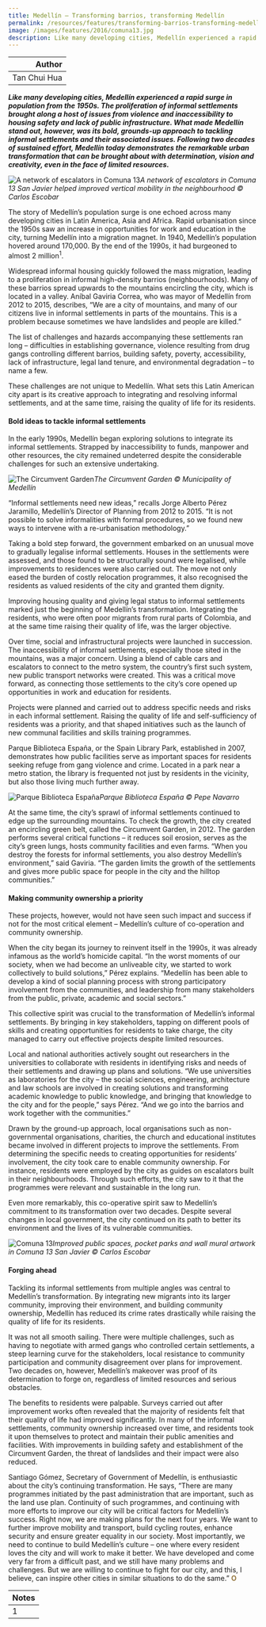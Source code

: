 ```yaml
---
title: Medellín – Transforming barrios, transforming Medellín
permalink: /resources/features/transforming-barrios-transforming-medellin/
image: /images/features/2016/comuna13.jpg
description: Like many developing cities, Medellín experienced a rapid surge in population from the 1950s. The proliferation of informal settlements brought along a host of issues from violence and inaccessibility to housing safety and lack of public infrastructure. What made Medellín stand out, however, was its bold, grounds-up approach to tackling informal settlements and their associated issues. Following two decades of sustained effort, Medellín today demonstrates the remarkable urban transformation that can be brought about with determination, vision and creativity, even in the face of limited resources.
---
```


| Author |
|---:|
| Tan Chui Hua |

***Like many developing cities, Medellín experienced a rapid surge in population from the 1950s. The proliferation of informal settlements brought along a host of issues from violence and inaccessibility to housing safety and lack of public infrastructure. What made Medellín stand out, however, was its bold, grounds-up approach to tackling informal settlements and their associated issues. Following two decades of sustained effort, Medellín today demonstrates the remarkable urban transformation that can be brought about with determination, vision and creativity, even in the face of limited resources.***

![A network of escalators in Comuna 13](/images/features/2016/comuna13.jpg/)*A network of escalators in Comuna 13 San Javier helped improved vertical mobility in the neighbourhood © Carlos Escobar*

The story of Medellín’s population surge is one echoed across many developing cities in Latin America, Asia and Africa. Rapid urbanisation since the 1950s saw an increase in opportunities for work and education in the city, turning Medellín into a migration magnet. In 1940, Medellín’s population hovered around 170,000. By the end of the 1990s, it had burgeoned to almost 2 million<sup>1</sup>.

Widespread informal housing quickly followed the mass migration, leading to a proliferation in informal high-density barrios (neighbourhoods). Many of these barrios spread upwards to the mountains encircling the city, which is located in a valley. Aníbal Gaviria Correa, who was mayor of Medellín from 2012 to 2015, describes, “We are a city of mountains, and many of our citizens live in informal settlements in parts of the mountains. This is a problem because sometimes we have landslides and people are killed.”

The list of challenges and hazards accompanying these settlements ran long – difficulties in establishing governance, violence resulting from drug gangs controlling different barrios, building safety, poverty, accessibility, lack of infrastructure, legal land tenure, and environmental degradation – to name a few.

These challenges are not unique to Medellín. What sets this Latin American city apart is its creative approach to integrating and resolving informal settlements, and at the same time, raising the quality of life for its residents.

#### **Bold ideas to tackle informal settlements**

In the early 1990s, Medellín began exploring solutions to integrate its informal settlements. Strapped by inaccessibility to funds, manpower and other resources, the city remained undeterred despite the considerable challenges for such an extensive undertaking.

![The Circumvent Garden](/images/features/2016/circumvent-garden.jpg/)*The Circumvent Garden © Municipality of Medellín*

“Informal settlements need new ideas,” recalls Jorge Alberto Pérez Jaramillo, Medellín’s Director of Planning from 2012 to 2015. “It is not possible to solve informalities with formal procedures, so we found new ways to intervene with a re-urbanisation methodology.”

Taking a bold step forward, the government embarked on an unusual move to gradually legalise informal settlements. Houses in the settlements were assessed, and those found to be structurally sound were legalised, while improvements to residences were also carried out. The move not only eased the burden of costly relocation programmes, it also recognised the residents as valued residents of the city and granted them dignity.

Improving housing quality and giving legal status to informal settlements marked just the beginning of Medellín’s transformation. Integrating the residents, who were often poor migrants from rural parts of Colombia, and at the same time raising their quality of life, was the larger objective.

Over time, social and infrastructural projects were launched in succession. The inaccessibility of informal settlements, especially those sited in the mountains, was a major concern. Using a blend of cable cars and escalators to connect to the metro system, the country’s first such system, new public transport networks were created. This was a critical move forward, as connecting those settlements to the city’s core opened up opportunities in work and education for residents.

Projects were planned and carried out to address specific needs and risks in each informal settlement. Raising the quality of life and self-sufficiency of residents was a priority, and that shaped initiatives such as the launch of new communal facilities and skills training programmes.

Parque Biblioteca España, or the Spain Library Park, established in 2007, demonstrates how public facilities serve as important spaces for residents seeking refuge from gang violence and crime. Located in a park near a metro station, the library is frequented not just by residents in the vicinity, but also those living much further away.

![Parque Biblioteca España](/images/features/2016/spanish-library.jpg/)*Parque Biblioteca España © Pepe Navarro*

At the same time, the city’s sprawl of informal settlements continued to edge up the surrounding mountains. To check the growth, the city created an encircling green belt, called the Circumvent Garden, in 2012. The garden performs several critical functions – it reduces soil erosion, serves as the city’s green lungs, hosts community facilities and even farms. “When you destroy the forests for informal settlements, you also destroy Medellín’s environment,” said Gaviria. “The garden limits the growth of the settlements and gives more public space for people in the city and the hilltop communities.”

#### **Making community ownership a priority**

These projects, however, would not have seen such impact and success if not for the most critical element – Medellín’s culture of co-operation and community ownership.

When the city began its journey to reinvent itself in the 1990s, it was already infamous as the world’s homicide capital. “In the worst moments of our society, when we had become an unliveable city, we started to work collectively to build solutions,” Pérez explains. “Medellín has been able to develop a kind of social planning process with strong participatory involvement from the communities, and leadership from many stakeholders from the public, private, academic and social sectors.”

This collective spirit was crucial to the transformation of Medellín’s informal settlements. By bringing in key stakeholders, tapping on different pools of skills and creating opportunities for residents to take charge, the city managed to carry out effective projects despite limited resources.

Local and national authorities actively sought out researchers in the universities to collaborate with residents in identifying risks and needs of their settlements and drawing up plans and solutions. “We use universities as laboratories for the city – the social sciences, engineering, architecture and law schools are involved in creating solutions and transforming academic knowledge to public knowledge, and bringing that knowledge to the city and for the people,” says Pérez. “And we go into the barrios and work together with the communities.”

Drawn by the ground-up approach, local organisations such as non-governmental organisations, charities, the church and educational institutes became involved in different projects to improve the settlements. From determining the specific needs to creating opportunities for residents’ involvement, the city took care to enable community ownership. For instance, residents were employed by the city as guides on escalators built in their neighbourhoods. Through such efforts, the city saw to it that the programmes were relevant and sustainable in the long run.

Even more remarkably, this co-operative spirit saw to Medellín’s commitment to its transformation over two decades. Despite several changes in local government, the city continued on its path to better its environment and the lives of its vulnerable communities.

![Comuna 13](/images/features/2016/comuna13-2.jpg/)*Improved public spaces, pocket parks and wall mural artwork in Comuna 13 San Javier © Carlos Escobar*

#### **Forging ahead**

Tackling its informal settlements from multiple angles was central to Medellín’s transformation. By integrating new migrants into its larger community, improving their environment, and building community ownership, Medellín has reduced its crime rates drastically while raising the quality of life for its residents.

It was not all smooth sailing. There were multiple challenges, such as having to negotiate with armed gangs who controlled certain settlements, a steep learning curve for the stakeholders, local resistance to community participation and community disagreement over plans for improvement. Two decades on, however, Medellín’s makeover was proof of its determination to forge on, regardless of limited resources and serious obstacles.

The benefits to residents were palpable. Surveys carried out after improvement works often revealed that the majority of residents felt that their quality of life had improved significantly. In many of the informal settlements, community ownership increased over time, and residents took it upon themselves to protect and maintain their public amenities and facilities. With improvements in building safety and establishment of the Circumvent Garden, the threat of landslides and their impact were also reduced.

Santiago Gómez, Secretary of Government of Medellín, is enthusiastic about the city’s continuing transformation. He says, “There are many programmes initiated by the past administration that are important, such as the land use plan. Continuity of such programmes, and continuing with more efforts to improve our city will be critical factors for Medellín’s success. Right now, we are making plans for the next four years. We want to further improve mobility and transport, build cycling routes, enhance security and ensure greater equality in our society. Most importantly, we need to continue to build Medellín’s culture – one where every resident loves the city and will work to make it better. We have developed and come very far from a difficult past, and we still have many problems and challenges. But we are willing to continue to fight for our city, and this, I believe, can inspire other cities in similar situations to do the same.” **<font color="#967942">O</font>** 

| Notes |
|:---|
| 1 | Imparato, Ivo, and Jeff Ruster. 2003. Slum Upgrading and Participation: Lessons from Latin America. Washington: The International Bank for Reconstruction and Development/ The World Bank |
